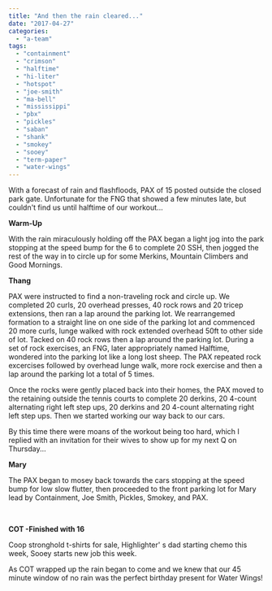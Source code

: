 ```yaml
---
title: "And then the rain cleared..."
date: "2017-04-27"
categories: 
  - "a-team"
tags: 
  - "containment"
  - "crimson"
  - "halftime"
  - "hi-liter"
  - "hotspot"
  - "joe-smith"
  - "ma-bell"
  - "mississippi"
  - "pbx"
  - "pickles"
  - "saban"
  - "shank"
  - "smokey"
  - "sooey"
  - "term-paper"
  - "water-wings"
---
```


With a forecast of rain and flashfloods, PAX of 15 posted outside the closed park gate. Unfortunate for the FNG that showed a few minutes late, but couldn't find us until halftime of our workout...

**Warm-Up**

With the rain miraculously holding off the PAX began a light jog into the park stopping at the speed bump for the 6 to complete 20 SSH, then jogged the rest of the way in to circle up for some Merkins, Mountain Climbers and Good Mornings.

**Thang**

PAX were instructed to find a non-traveling rock and circle up. We completed 20 curls, 20 overhead presses, 40 rock rows and 20 tricep extensions, then ran a lap around the parking lot. We rearrangemed formation to a straight line on one side of the parking lot and commenced 20 more curls, lunge walked with rock extended overhead 50ft to other side of lot. Tacked on 40 rock rows then a lap around the parking lot. During a set of rock exercises, an FNG, later appropriately named Halftime, wondered into the parking lot like a long lost sheep. The PAX repeated rock excercises followed by overhead lunge walk, more rock exercise and then a lap around the parking lot a total of 5 times.

Once the rocks were gently placed back into their homes, the PAX moved to the retaining outside the tennis courts to complete 20 derkins, 20 4-count alternating right left step ups, 20 derkins and 20 4-count alternating right left step ups. Then we started working our way back to our cars.

By this time there were moans of the workout being too hard, which I replied with an invitation for their wives to show up for my next Q on Thursday...

**Mary**

The PAX began to mosey back towards the cars stopping at the speed bump for low slow flutter, then proceeded to the front parking lot for Mary lead by Containment, Joe Smith, Pickles, Smokey, and PAX.

 

**COT -Finished with 16**

Coop stronghold t-shirts for sale, Highlighter' s dad starting chemo this week, Sooey starts new job this week.

As COT wrapped up the rain began to come and we knew that our 45 minute window of no rain was the perfect birthday present for Water Wings!
